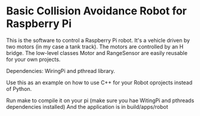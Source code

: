 # Basic Collision Avoidance Robot for Raspberry Pi

This is the software to control a Raspberry Pi robot.
It's a vehicle driven by two motors (in my case a tank track). The motors are controlled by an H bridge.
The low-level classes Motor and RangeSensor are easily reusable for your own projects.

Dependencies:
  WiringPi and pthread library.

Use this as an example on how to use C++ for your Robot oprojects instead of Python.

Run make to compile it on your pi (make sure you hae WitingPi and pthreads dependencies installed)
And the application is in build/apps/robot
